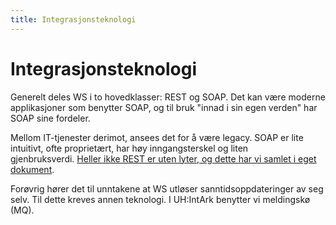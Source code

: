 ```yaml
---
title: Integrasjonsteknologi
---
```


# Integrasjonsteknologi

Generelt deles WS i to hovedklasser: REST og SOAP. Det kan være moderne applikasjoner som benytter SOAP, og til bruk "innad i sin egen verden" har SOAP sine fordeler.


Mellom IT-tjenester derimot, ansees det for å være legacy. SOAP er lite intuitivt, ofte proprietært, har høy inngangsterskel og liten gjenbruksverdi. [Heller ikke REST er uten lyter, og dette har vi samlet i eget dokument](/docs/datadeling/veiledere/annet/anskaffelse/webservicefordummies).


Forøvrig hører det til unntakene at WS utløser sanntidsoppdateringer av seg selv. Til dette kreves annen teknologi. I UH:IntArk benytter vi meldingskø (MQ).